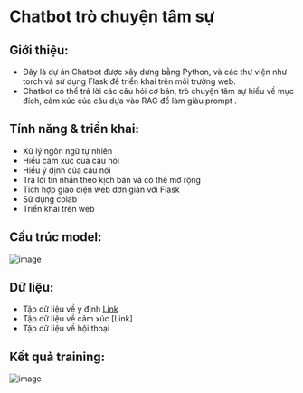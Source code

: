 # Chatbot trò chuyện tâm sự
## Giới thiệu:
* Đây là dự án Chatbot được xây dựng bằng Python, và các thư viện như torch và sử dụng Flask để triển khai trên môi trường web.
* Chatbot có thể trả lời các câu hỏi cơ bản, trò chuyện tâm sự hiểu về mục đích, cảm xúc của câu dựa vào RAG để làm giàu prompt .
## Tính năng & triển khai:
* Xử lý ngôn ngữ tự nhiên
* Hiểu cảm xúc của câu nói
* Hiểu ý định của câu nói
* Trả lời tin nhắn theo kịch bản và có thể mở rộng
* Tích hợp giao diện web đơn giản với Flask
* Sử dụng colab
* Triển khai trên web
  
## Cấu trúc model:
![image](https://github.com/phandaccong/NLP_chatbot/issues/1#issue-2992850632)
## Dữ liệu:
* Tập dữ liệu về ý định [Link](https://huggingface.co/datasets/clinc/clinc_oos)
* Tập dữ liệu về cảm xúc [Link]
* Tập dữ liệu về hội thoại
## Kết quả training:
![image](https://github.com/user-attachments/assets/17b3600a-8fca-472f-b853-29251fb01547)
